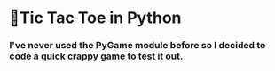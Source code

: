 # 🐍Tic Tac Toe in Python
### I've never used the PyGame module before so I decided to code a quick crappy game to test it out.
